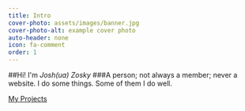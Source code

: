 ```yaml
---
title: Intro
cover-photo: assets/images/banner.jpg
cover-photo-alt: example cover photo
auto-header: none
icon: fa-comment
order: 1
---
```

##Hi! I'm *Josh(ua) Zosky*
###A person; not always a member; never a website. I do some things. Some of them I do well.

<a href="#portfolio" class="button scrolly">My Projects</a>
